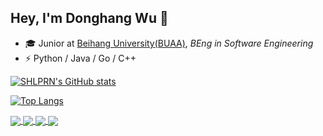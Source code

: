 ## Hey, I'm Donghang Wu 👋

- 🎓 Junior at [Beihang University(BUAA)](https://www.buaa.edu.cn), _BEng in Software Engineering_
- ⚡ Python / Java / Go / C++

[![SHLPRN's GitHub stats](https://github-readme-stats-ten-gilt.vercel.app/api?username=shlprn&theme=tokyonight&show_icons=true&count_private=true)](https://github.com/shlprn)

[![Top Langs](https://github-readme-stats-ten-gilt.vercel.app/api/top-langs/?username=shlprn&card_width=500)](https://github.com/shlprn)

<a href="https://github.com/shlprn/34th_FengRuCup_Backend">
  <img align="center" src="https://github-readme-stats-ten-gilt.vercel.app/api/pin/?username=shlprn&repo=34th_FengRuCup_Backend&theme=tokyonight" />
</a>
<a href="https://github.com/shlprn/DingBot_Backend">
  <img align="center" src="https://github-readme-stats-ten-gilt.vercel.app/api/pin/?username=shlprn&repo=DingBot_Backend&theme=prussian" />
</a>
<a href="https://github.com/shlprn/ForumProj_Backend">
  <img align="center" src="https://github-readme-stats-ten-gilt.vercel.app/api/pin/?username=shlprn&repo=ForumProj_Backend&theme=algolia" />
</a>
<a href="https://github.com/shlprn/ForumProj_Backend">
  <img align="center" src="https://github-readme-stats-ten-gilt.vercel.app/api/pin/?username=shlprn&repo=ForumProj_Backend&theme=calm" />
</a>
